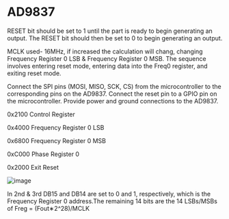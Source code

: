 # AD9837

RESET bit should be set to 1 until the part is ready to begin generating an output.
The RESET bit should then be set to 0 to begin generating an output.

MCLK used- 16MHz, if increased the calculation will chang, changing Frequency Register 0 LSB & Frequency Register 0 MSB.
The sequence involves entering reset mode, entering data into the Freq0 register, and exiting reset mode.

Connect the SPI pins (MOSI, MISO, SCK, CS) from the microcontroller to the corresponding pins on the AD9837.
Connect the reset pin to a GPIO pin on the microcontroller.
Provide power and ground connections to the AD9837.

0x2100  Control Register

0x4000 Frequency Register 0 LSB

0x6800 Frequency Register 0 MSB

0xC000 Phase Register 0

0x2000 Exit Reset

![image](https://github.com/user-attachments/assets/95fd836b-bad2-4386-b12e-95866e1cbe15)

In 2nd & 3rd DB15 and DB14 are set to 0 and 1, respectively, which is the Frequency Register 0 address.The remaining 14 bits are the 14 LSBs/MSBs of Freg = (Fout∗2^28)/MCLK

